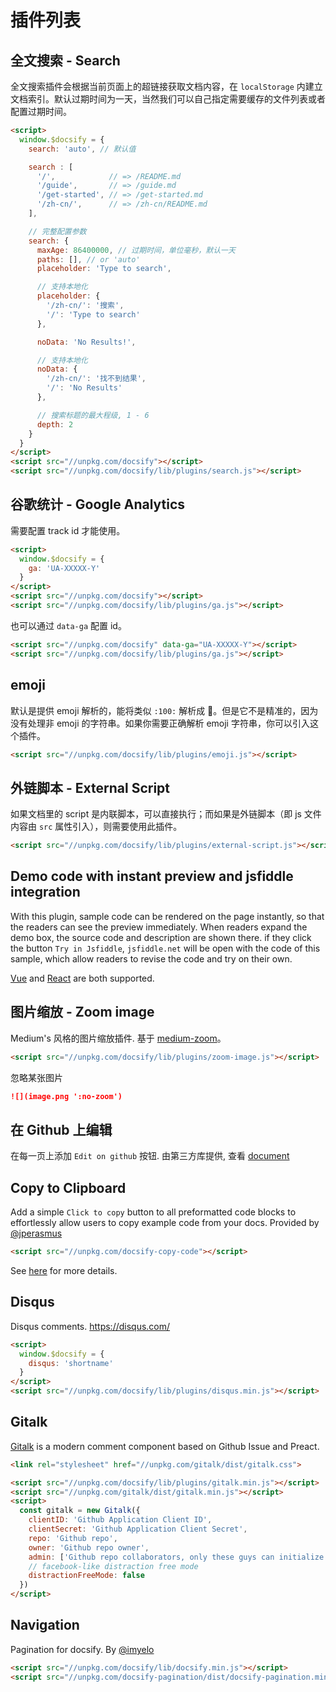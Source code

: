 # 插件列表

## 全文搜索 - Search

全文搜索插件会根据当前页面上的超链接获取文档内容，在 `localStorage` 内建立文档索引。默认过期时间为一天，当然我们可以自己指定需要缓存的文件列表或者配置过期时间。

```html
<script>
  window.$docsify = {
    search: 'auto', // 默认值

    search : [
      '/',            // => /README.md
      '/guide',       // => /guide.md
      '/get-started', // => /get-started.md
      '/zh-cn/',      // => /zh-cn/README.md
    ],

    // 完整配置参数
    search: {
      maxAge: 86400000, // 过期时间，单位毫秒，默认一天
      paths: [], // or 'auto'
      placeholder: 'Type to search',

      // 支持本地化
      placeholder: {
        '/zh-cn/': '搜索',
        '/': 'Type to search'
      },

      noData: 'No Results!',

      // 支持本地化
      noData: {
        '/zh-cn/': '找不到结果',
        '/': 'No Results'
      },

      // 搜索标题的最大程级, 1 - 6
      depth: 2
    }
  }
</script>
<script src="//unpkg.com/docsify"></script>
<script src="//unpkg.com/docsify/lib/plugins/search.js"></script>
```

## 谷歌统计 - Google Analytics

需要配置 track id 才能使用。

```html
<script>
  window.$docsify = {
    ga: 'UA-XXXXX-Y'
  }
</script>
<script src="//unpkg.com/docsify"></script>
<script src="//unpkg.com/docsify/lib/plugins/ga.js"></script>
```

也可以通过 `data-ga` 配置 id。

```html
<script src="//unpkg.com/docsify" data-ga="UA-XXXXX-Y"></script>
<script src="//unpkg.com/docsify/lib/plugins/ga.js"></script>
```

## emoji

默认是提供 emoji 解析的，能将类似 `:100:` 解析成 :100:。但是它不是精准的，因为没有处理非 emoji 的字符串。如果你需要正确解析 emoji 字符串，你可以引入这个插件。

```html
<script src="//unpkg.com/docsify/lib/plugins/emoji.js"></script>
```

## 外链脚本 - External Script

如果文档里的 script 是内联脚本，可以直接执行；而如果是外链脚本（即 js 文件内容由 `src` 属性引入），则需要使用此插件。

```html
<script src="//unpkg.com/docsify/lib/plugins/external-script.js"></script>
```

## Demo code with instant preview and jsfiddle integration

With this plugin, sample code can be rendered on the page instantly, so that the readers can see the preview immediately.
When readers expand the demo box, the source code and description are shown there. if they click the button `Try in Jsfiddle`,
`jsfiddle.net` will be open with the code of this sample, which allow readers to revise the code and try on their own.

[Vue](https://njleonzhang.github.io/docsify-demo-box-vue/) and [React](https://njleonzhang.github.io/docsify-demo-box-react/) are both supported.

## 图片缩放 - Zoom image

Medium's 风格的图片缩放插件. 基于 [medium-zoom](https://github.com/francoischalifour/medium-zoom)。

```html
<script src="//unpkg.com/docsify/lib/plugins/zoom-image.js"></script>
```

忽略某张图片

```markdown
![](image.png ':no-zoom')
```

## 在 Github 上编辑

在每一页上添加 `Edit on github` 按钮. 由第三方库提供, 查看 [document](https://github.com/njleonzhang/docsify-edit-on-github)

## Copy to Clipboard

Add a simple `Click to copy` button to all preformatted code blocks to effortlessly allow users to copy example code from your docs. Provided by [@jperasmus](https://github.com/jperasmus)

```html
<script src="//unpkg.com/docsify-copy-code"></script>
```

See [here](https://github.com/jperasmus/docsify-copy-code/blob/master/README.md) for more details.

## Disqus

Disqus comments. https://disqus.com/

```html
<script>
  window.$docsify = {
    disqus: 'shortname'
  }
</script>
<script src="//unpkg.com/docsify/lib/plugins/disqus.min.js"></script>
```

## Gitalk

[Gitalk](https://github.com/gitalk/gitalk) is a modern comment component based on Github Issue and Preact.

```html
<link rel="stylesheet" href="//unpkg.com/gitalk/dist/gitalk.css">

<script src="//unpkg.com/docsify/lib/plugins/gitalk.min.js"></script>
<script src="//unpkg.com/gitalk/dist/gitalk.min.js"></script>
<script>
  const gitalk = new Gitalk({
    clientID: 'Github Application Client ID',
    clientSecret: 'Github Application Client Secret',
    repo: 'Github repo',
    owner: 'Github repo owner',
    admin: ['Github repo collaborators, only these guys can initialize github issues'],
    // facebook-like distraction free mode
    distractionFreeMode: false
  })
</script>
```

## Navigation

Pagination for docsify. By [@imyelo](https://github.com/imyelo)

```html
<script src="//unpkg.com/docsify/lib/docsify.min.js"></script>
<script src="//unpkg.com/docsify-pagination/dist/docsify-pagination.min.js"></script>
```
